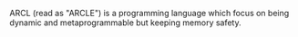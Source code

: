 ARCL (read as "ARCLE") is a programming language which focus on being dynamic and metaprogrammable but keeping memory safety.